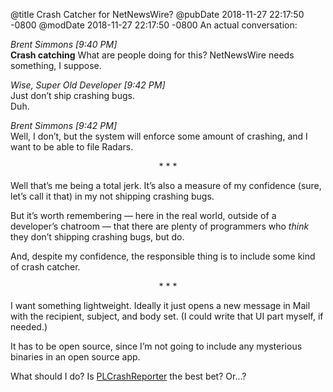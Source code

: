 @title Crash Catcher for NetNewsWire?
@pubDate 2018-11-27 22:17:50 -0800
@modDate 2018-11-27 22:17:50 -0800
An actual conversation:

<em>Brent Simmons [9:40 PM]</em><br />
**Crash catching** What are people doing for this? NetNewsWire needs something, I suppose.

<em>Wise, Super Old Developer [9:42 PM]</em><br />
Just don’t ship crashing bugs.<br />
Duh.

<em>Brent Simmons [9:42 PM]</em><br />
Well, I don’t, but the system will enforce some amount of crashing, and I want to be able to file Radars.

<p style="text-align:center">* * *</p>

Well that’s me being a total jerk. It’s also a measure of my confidence (sure, let’s call it that) in my not shipping crashing bugs.

But it’s worth remembering — here in the real world, outside of a developer’s chatroom — that there are plenty of programmers who *think* they don’t shipping crashing bugs, but do.

And, despite my confidence, the responsible thing is to include some kind of crash catcher.

<p style="text-align:center">* * *</p>

I want something lightweight. Ideally it just opens a new message in Mail with the recipient, subject, and body set. (I could write that UI part myself, if needed.)

It has to be open source, since I’m not going to include any mysterious binaries in an open source app.

What should I do? Is [PLCrashReporter](https://www.plcrashreporter.org/) the best bet? Or…?

